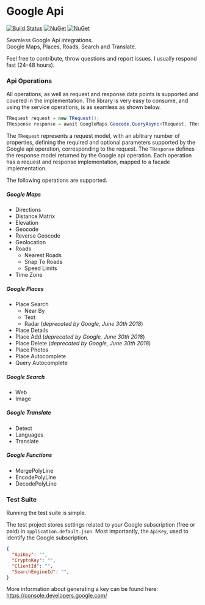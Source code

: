 # Google Api
[![Build Status](https://travis-ci.org/vivet/GoogleApi.svg?branch=master)](https://travis-ci.org/vivet/GoogleApi)
[![NuGet](https://img.shields.io/nuget/dt/GoogleApi.svg)](https://www.nuget.org/packages/GoogleApi/)
[![NuGet](https://img.shields.io/nuget/v/GoogleApi.svg)](https://www.nuget.org/packages/GoogleApi/)

Seamless Google Api integrations.  
Google Maps, Places, Roads, Search and Translate.  

Feel free to contribute, throw questions and report issues. I usually respond fast (24-48 hours).  

### Api Operations
All operations, as well as request and response data points is supported and covered in the implementation. The library is very easy to consume, and using the service operations, is as seamless as shown below.
```csharp
TRequest request = new TRequest();
TResponse response = await GoogleMaps.Geocode.QueryAsync<TRequest, TResponse>(request);
```
The ```TRequest``` represents a request model, with an abitrary number of properties, defining the required and optional parameters supported by the Google api operation, corresponding to the request. The ```TResponse``` defines the response model returned by the Google api operation. Each operation has a request and response implementation, mapped to a facade implementation.  

The following operations are supported.
##### Google Maps
  * Directions
  * Distance Matrix
  * Elevation
  * Geocode
  * Reverse Geocode
  * Geolocation
  * Roads
    * Nearest Roads
    * Snap To Roads
    * Speed Limits
  * Time Zone

##### Google Places
  * Place Search
    * Near By
    * Text
    * Radar (*deprecated by Google, June 30th 2018*)
  * Place Details
  * Place Add (*deprecated by Google, June 30th 2018*)
  * Place Delete (*deprecated by Google, June 30th 2018*)
  * Place Photos
  * Place Autocomplete
  * Query Autocomplete

##### Google Search
  * Web
  * Image

##### Google Translate
  * Detect
  * Languages
  * Translate

##### Google Functions
  * MergePolyLine
  * EncodePolyLine
  * DecodePolyLine

### Test Suite
Running the test suite is simple.  

The test project stores settings related to your Google subscription (free or paid) in `application.default.json`. Most importantly, the ```ApiKey```, used to identify the Google subscription.  
```json
{ 
  "ApiKey": "",
  "CryptoKey": "",
  "ClientId": "",
  "SearchEngineId": "",
}
```
More information about generating a key can be found here: https://console.developers.google.com/  
